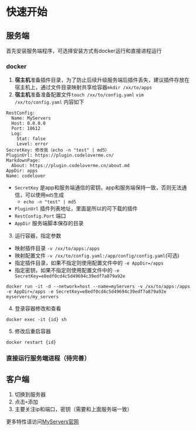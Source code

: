 
# 快速开始

## 服务端
首先安装服务端程序，可选择安装方式有docker运行和直接进程运行

### docker

1. **宿主机**准备插件目录，为了防止后续升级服务端后插件丢失，建议插件存放在宿主机上，通过文件目录映射共享给容器`mkdir /xx/to/apps`
2. **宿主机**准备准备配置文件`touch /xx/to/config.yaml` `vim /xx/to/config.yaml` 内容如下

```
RestConfig:
  Name: MyServers
  Host: 0.0.0.0
  Port: 18612
  Log:
    Stat: false
    Level: error
SecretKey: 修改我（echo -n "test" | md5）
PluginUrl: https://plugin.codeloverme.cn/
MarkdownPage:
  About: https://plugin.codeloverme.cn/about.md
AppDir: apps
Name: codelover
```

- `SecretKey` 是app和服务端通信的密钥，app和服务端保持一致，否则无法通信，可以使用`md5`生成
  - `echo -n "test" | md5`
- `PluginUrl` 插件列表地址，里面是所以的可下载的插件
- `RestConfig.Port` 端口
- `AppDir` 服务端脚本保存的目录

3. 运行容器，指定参数
- 映射插件目录 `-v /xx/to/apps:/apps`
- 映射配置文件 `-v /xx/to/config.yaml:/app/config/config.yaml`(可选)
- 指定插件目录，如果不指定则使用配置文件中的 `-e AppDir=/apps`
- 指定密钥，如果不指定则使用配置文件中的 `-e SecretKey=e8edf0cd4c5d49694c39edf7a879a92e`

```shell
docker run -it -d --network=host --name=myServers -v /xx/to/apps:/apps  -e AppDir=/apps -e SecretKey=e8edf0cd4c5d49694c39edf7a879a92e myservers/my_servers
```

4. 登录容器修改和查看
```shell
docker exec -it {id} sh
```

5. 修改后重启容器
```shell
docker restart {id} 
```

### 直接运行服务端进程（待完善）


## 客户端

1. 切换到服务器
2. 点击`+`添加
3. 主要关注ip和端口，密钥（需要和上面服务端一致）


更多特性请访问[MyServers官网](https://myservers.codeloverme.cn)


